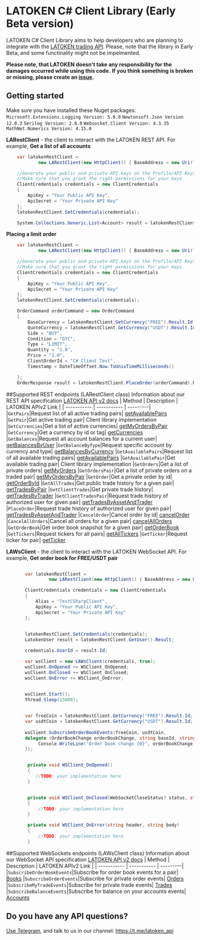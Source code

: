 # LATOKEN C# Client Library (Early Beta version)

LATOKEN C# Client Library aims to help developers who are planning to integrate with the [LATOKEN trading API](https://api.latoken.com/doc/v2/). Please, note that the library in Early Beta, and some functinality might not be impelmented. 

**Please note, that LATOKEN doesn't take any responsibility for the damages occurred while using this code.**
**If you think something is broken or missing, please create an [issue](https://github.com/LATOKEN/latoken-api-v2-dotnet-client/issues).**



## Getting started

Make sure you have installed these Nuget packages:
`Microsoft.Extensions.Logging Version: 5.0.0`
`Newtonsoft.Json Version 12.0.3`
`Serilog Version: 2.8.0`
`Websocket.Client Version: 4.3.35`
`MathNet.Numerics Version: 4.15.0`


**LARestClient** - the client to interact with the LATOKEN REST API.
For example, **Get a list of all accounts**
````C#
    var latokenRestClient =
            new LARestClient(new HttpClient() { BaseAddress = new Uri("https://api.latoken.com") });

    //Generate your public and private API keys on the Profile/API Keys webpage https://latoken.com/account/apikeys
    //Make sure that you grant the right permissions for your keys
    ClientCredentials credentials = new ClientCredentials
    {
        ApiKey = "Your Public API Key",
        ApiSecret = "Your Private API Key"
    };
    latokenRestClient.SetCredentials(credentials);                      

    System.Collections.Generic.List<Account> result = latokenRestClient.GetAccounts().Result;
````

**Placing a limit order**
````C#
    var latokenRestClient =
            new LARestClient(new HttpClient() { BaseAddress = new Uri("https://api.latoken.com") });

    //Generate your public and private API keys on the Profile/API Keys webpage https://latoken.com/account/apikeys
    //Make sure that you grant the right permissions for your keys
    ClientCredentials credentials = new ClientCredentials
    {
        ApiKey = "Your Public API Key",
        ApiSecret = "Your Private API Key"
    };
    latokenRestClient.SetCredentials(credentials);                      

    OrderCommand orderCommand = new OrderCommand
    {
        BaseCurrency = latokenRestClient.GetCurrency("FREE").Result.Id,
        QuoteCurrency = latokenRestClient.GetCurrency("USDT").Result.Id,
        Side = "BUY",
        Condition = "GTC",
        Type = "LIMIT",                
        Quantity = "1.0",
        Price = "1.0",
        ClientOrderId = "C# Client Test",
        Timestamp = DateTimeOffset.Now.ToUnixTimeMilliseconds()

    };
    OrderResponse result = latokenRestClient.PlaceOrder(orderCommand).Result;
````

##Supported REST endpoints (LARestClient class)
Information about our REST API specification [LATOKEN API v2 docs](https://api.latoken.com/doc/v2/)
| Method | Description | LATOKEN APIv2 Link |
| ----------- | ----------- | ---------|
|`GetPairs`|Request list of all active trading pairs| [getAvailablePairs](https://api.latoken.com/doc/v2/#operation/getAvailablePairs)
|`GetPair`|Get active trading pair| Client library implementation
|`GetCurrencies`|Get a list of active currencies| [getMyOrdersByPair](https://api.latoken.com/doc/v2/#operation/getActiveCurrencies)
|`GetCurrency`|Get a currency by id or tag| [getCurrencies](https://api.latoken.com/doc/v2/#operation/getCurrencies)
|`GetBalances`|Request all account balances for a current user| [getBalancesByUser](https://api.latoken.com/doc/v2/#operation/getBalancesByUser)
|`GetBalanceByType`|Request specific account by currency and type| [getBalancesByCurrency](https://api.latoken.com/doc/v2/#operation/getBalancesByCurrency)
|`GetAvailablePairs`|Request list of all available trading pairs| [getAvailablePairs](https://api.latoken.com/doc/v2/#operation/getAvailablePairs)
|`GetAvailablePair`|Get available trading pair| Client library implementation
|`GetOrders`|Get a list of private orders| [getMyOrders](https://api.latoken.com/doc/v2/#operation/getMyOrders)
|`GetOrdersPair`|Get a list of private orders on a traded pair| [getMyOrdersByPair](https://api.latoken.com/doc/v2/#operation/getMyOrdersByPair)
|`GetOrder`|Get a private order by id| [getOrderById](https://api.latoken.com/doc/v2/#operation/getOrderById)
|`GetAllTrades`|Get public trade history for a given pair| [getTradesByPair](https://api.latoken.com/doc/v2/#operation/getAuthFeeByPair)
|`GetClientTrades`|Get private trade history| [getTradesByTrader](https://api.latoken.com/doc/v2/#operation/getTradesByTrader)
|`GetClientTradesPair`|Request trade history of authorized user for given pair| [getTradesByAssetAndTrader](https://api.latoken.com/doc/v2/#operation/getTradesByAssetAndTrader)
|`PlaceOrder`|Request trade history of authorized user for given pair| [getTradesByAssetAndTrader](https://api.latoken.com/doc/v2/#operation/placeOrder)
|`CancelOrder`|Cancel order by id| [cancelOrder](https://api.latoken.com/doc/v2/#operation/cancelOrder)
|`CancelAllOrders`|Cancel all orders for a given pair| [cancelAllOrders](https://api.latoken.com/doc/v2/#operation/cancelAllOrders)
|`GetOrderBook`|Get order book snapshot for a given pair| [getOrderBook](https://api.latoken.com/doc/v2/#tag/BookController)
|`GetTickers`|Request tickers for all pairs| [getAllTickers](https://api.latoken.com/doc/v2/#operation/getAllTickers)
|`GetTicker`|Request ticker for pair| [getTicker](https://api.latoken.com/doc/v2/#operation/getTicker)



**LAWsClient** - the client to interact with the LATOKEN WebSocket API.
For example, **Get order book for FREE/USDT pair**
````C#

       var latokenRestClient =
                new LARestClient(new HttpClient() { BaseAddress = new Uri("https://api.latoken.com") });

       ClientCredentials credentials = new ClientCredentials
       {
           Alias = "TestCSharpClient",
           ApiKey = "Your Public API Key",
           ApiSecret = "Your Private API Key"                
       };

            
       latokenRestClient.SetCredentials(credentials);
       LatokenUser result = latokenRestClient.GetUser().Result;

       credentials.UserId = result.Id;

       var wsClient = new LAWsClient(credentials, true);
       wsClient.OnOpened += WSClient_OnOpened;
       wsClient.OnClosed += WSClient_OnClosed;
       wsClient.OnError += WSClient_OnError;

            
       wsClient.Start();
       Thread.Sleep(15000);


       var freeCoin = latokenRestClient.GetCurrency("FREE").Result.Id;
       var usdtCoin = latokenRestClient.GetCurrency("USDT").Result.Id;
                
       wsClient.SubscribeOrderBookEvents(freeCoin, usdtCoin,
       delegate (OrderBookChange orderBookChange, string baseId, string quoteId, DateTime dateTime) {
            Console.WriteLine("Order book change {0}", orderBookChange);
       });


        private void WSClient_OnOpened()
        {
           //TODO: your implementation here
        }


        private void WSClient_OnClosed(WebSocketCloseStatus? status, string description)
        {
            //TODO: your implementation here
        }

        private void WSClient_OnError(string header, string body)
        {
            //TODO: your implementation here
        }

````
##Supported WebSockets endpoints (LAWsClient class)
Information about our WebSocket API specification [LATOKEN API v2 docs](https://api.latoken.com/doc/ws/)
| Method | Description | LATOKEN APIv2 Link |
| ----------- | ----------- | ---------|
|`SubscribeOrderBookEvents`|Subscribe for order book events for a pair| [Books](https://api.latoken.com/doc/ws/#section/Books)
|`SubscribeOrderEvents`|Subscribe for private order events| [Orders](https://api.latoken.com/doc/ws/#section/Orders)
|`SubscribeMyTradeEvents`|Subscribe for private trade events| [Trades](https://api.latoken.com/doc/ws/#section/Trades)
|`SubscribeBalanceEvents`|Subscribe for balance on your accounts events| [Accounts](https://api.latoken.com/doc/ws/#section/Accounts)




## Do you have any API questions? 
[Use Telegram](https://telegram.org/), and talk to us in our channel: https://t.me/latoken_api